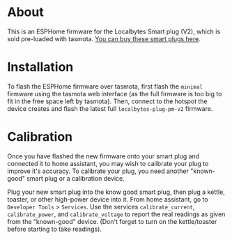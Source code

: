 # About

This is an ESPHome firmware for the Localbytes Smart plug (V2), which is sold pre-loaded with tasmota. <a href="https://www.mylocalbytes.com/products/smart-plug-pm?variant=41600621510847">You can buy these smart plugs here</a>.

# Installation

To flash the ESPHome firmware over tasmota, first flash the `minimal` firmware using the tasmota web interface (as the full firmware is too big to fit in the free space left by tasmota). Then, connect to the hotspot the device creates and flash the latest full `localbytes-plug-pm-v2` firmware.

# Calibration

Once you have flashed the new firmware onto your smart plug and connected it to home assistant, you may wish to calibrate your plug to improve it's accuracy. To calibrate your plug, you need another "known-good" smart plug or a calibration device.

Plug your new smart plug into the know good smart plug, then plug a kettle, toaster, or other high-power device into it. From home assistant, go to `Developer Tools` > `Services`. Use the services `calibrate_current`, `calibrate_power`, and `calibrate_voltage` to report the real readings as given from the "known-good" device. (Don't forget to turn on the kettle/toaster before starting to take readings).